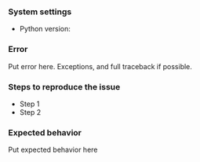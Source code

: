 ### System settings

- Python version:

### Error

Put error here. Exceptions, and full traceback if possible.

### Steps to reproduce the issue

- Step 1
- Step 2

### Expected behavior

Put expected behavior here

